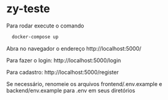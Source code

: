 # zy-teste

Para rodar execute o comando




```bash
  docker-compose up
```

Abra no navegador o endereço http://localhost:5000/

Para fazer o login: http://localhost:5000/login

Para cadastro: http://localhost:5000/register
    
Se necessário, renomeie os arquivos frontend/.env.example e backend/env.example para .env em seus diretórios